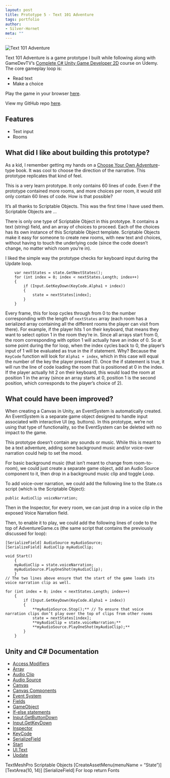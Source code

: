 ```yaml
---
layout: post
title: Prototype 5 - Text 101 Adventure
tags: portfolio
author:
- Silver-Hornet
meta: ""
---
```


![Text 101 Adventure]({{site.url}}/text-101-adventure.gif)

Text 101 Adventure is a game prototype I built while following along with GameDevTV’s [Complete C# Unity Game Developer 2D](https://www.udemy.com/course/unitycourse/) course on Udemy. The core gameplay loop is:

- Read text
- Make a choice

Play the game in your browser [here](https://play.unity.com/mg/other/gamedevtv-s-text101-adventure-game).

View my GitHub repo [here](https://github.com/silver-hornet/gamedevtv-text101).

## Features
- Text input
- Rooms

## What did I like about building this prototype?
As a kid, I remember getting my hands on a [Choose Your Own Adventure](https://en.wikipedia.org/wiki/Choose_Your_Own_Adventure)-type book. It was cool to choose the direction of the narrative. This prototype replicates that kind of feel.

This is a very learn prototype. It only contains 60 lines of code. Even if the prototype contained more rooms, and more choices per room, it would still only contain 60 lines of code. How is that possible?

It’s all thanks to Scriptable Objects. This was the first time I have used them. Scriptable Objects are ...

There is only one type of Scriptable Object in this prototype. It contains a text (string) field, and an array of choices to proceed. Each of the choices has its own instance of this Scriptable Object template. Scriptable Objects make it easy for someone to create new rooms, with new text and choices, without having to touch the underlying code (since the code doesn’t change, no matter which room you’re in).

I liked the simple way the prototype checks for keyboard input during the Update loop.

        var nextStates = state.GetNextStates();
        for (int index = 0; index < nextStates.Length; index++)
        {
            if (Input.GetKeyDown(KeyCode.Alpha1 + index))
            {
                state = nextStates[index];
            }
        }

Every frame, this for loop cycles through from 0 to the number corresponding with the length of `nextStates` array (each room has a serialized array containing all the different rooms the player can visit from there). For example, if the player hits 1 on their keyboard, that means they want to select option 1 in the room they’re in. Since all arrays start from 0, the room corresponding with option 1 will actually have an index of 0. So at some point during the for loop, when the index cycles back to 0, the player’s input of 1 will be evaluated as true in the if statement. Why? Because the `KeyCode` function will look for `Alpha1 + index`, which in this case will equal the number of the key the player pressed (1). Once the if statement is true, it will run the line of code loading the room that is positioned at 0 in the index. If the player actually hit 2 on their keyboard, this would load the room at position 1 in the array (since an array starts at 0, position 1 is the second position, which corresponds to the player’s choice of 2).

## What could have been improved?
When creating a Canvas in Unity, an EventSystem is automatically created. An EventSystem is a separate game object  designed to handle input associated with interactive UI (eg. buttons). In this prototype, we’re not using that type of functionality, so the EventSystem can be deleted with no impact to the game.

This prototype doesn’t contain any sounds or music. While this is meant to be a text adventure, adding some background music and/or voice-over narration could help to set the mood.

For basic background music (that isn’t meant to change from room-to-room), we could just create a separate game object, add an Audio Source component to it, then drop in a background music clip and toggle Loop.

To add voice-over narration, we could add the following line to the State.cs script (which is the Scriptable Object):

	public AudioClip voiceNarration;

Then in the Inspector, for every room, we can just drop in a voice clip in the exposed Voice Narration field.

Then, to enable it to play, we could add the following lines of code to the top of AdventureGame.cs (the same script that contains the previously discussed for loop):

	[SerializeField] AudioSource myAudioSource;
    [SerializeField] AudioClip myAudioClip;

	void Start()
    	{
        myAudioClip = state.voiceNarration;
        myAudioSource.PlayOneShot(myAudioClip);
    	}
	// The two lines above ensure that the start of the game loads its voice narration clip as well.

	for (int index = 0; index < nextStates.Length; index++)
        {
            if (Input.GetKeyDown(KeyCode.Alpha1 + index))
            {
                **myAudioSource.Stop();** // To ensure that voice narration clips don’t play over the top of clips from other rooms
                state = nextStates[index];
                **myAudioClip = state.voiceNarration;**
                **myAudioSource.PlayOneShot(myAudioClip);**
            }
        }

## Unity and C# Documentation
- [Access Modifiers](https://docs.microsoft.com/en-us/dotnet/csharp/programming-guide/classes-and-structs/access-modifiers)
- [Array](https://docs.unity3d.com/2018.4/Documentation/ScriptReference/Array.html)
- [Audio Clip](https://docs.unity3d.com/2018.4/Documentation/Manual/class-AudioClip.html)
- [Audio Source](https://docs.unity3d.com/2018.4/Documentation/Manual/class-AudioSource.html)
- [Canvas](https://docs.unity3d.com/Packages/com.unity.ugui@1.0/manual/UICanvas.html)
- [Canvas Components](https://docs.unity3d.com/Packages/com.unity.ugui@1.0/manual/comp-CanvasComponents.html)
- [Event System](https://docs.unity3d.com/2018.4/Documentation/Manual/EventSystem.html)
- [Fields](https://docs.microsoft.com/en-us/dotnet/csharp/programming-guide/classes-and-structs/fields)
- [GameObject](https://docs.unity3d.com/2018.4/Documentation/ScriptReference/GameObject.html)
- [If-else statements](https://docs.microsoft.com/en-us/dotnet/csharp/language-reference/keywords/if-else)
- [Input.GetButtonDown](https://docs.unity3d.com/2018.4/Documentation/ScriptReference/Input.GetButtonDown.html)
- [Input.GetKeyDown](https://docs.unity3d.com/2018.4/Documentation/ScriptReference/Input.GetKeyDown.html)
- [Inspector](https://docs.unity3d.com/2018.4/Documentation/Manual/UsingTheInspector.html)
- [KeyCode](https://docs.unity3d.com/2018.4/Documentation/ScriptReference/KeyCode.html)
- [SerializeField](https://docs.unity3d.com/2018.4/Documentation/ScriptReference/SerializeField.html)
- [Start](https://docs.unity3d.com/2018.4/Documentation/ScriptReference/MonoBehaviour.Start.html)
- [UI.Text](https://docs.unity3d.com/2018.4/Documentation/ScriptReference/UI.Text.html)
- [Update](https://docs.unity3d.com/2018.4/Documentation/ScriptReference/Experimental.PlayerLoop.Update.html)

TextMeshPro
Scriptable Objects
[CreateAssetMenu(menuName = “State”)]
[TextArea(10, 14)] [SerializeField]
For loop
return
Fonts